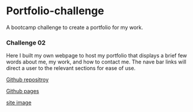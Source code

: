 # Portfolio-challenge
A bootcamp challenge to create a portfolio for my work.

### Challenge 02
Here I built my own webpage to host my portfolio that displays a brief few words about me, my work, and how to contact me. The nave bar links will direct a user to the relevant sections for ease of use.

[Github repositroy](https://github.com/ThinkK1ng/BC-Challenges)

[Github pages](https://thinkk1ng.github.io/Portfolio-challenge/)

[site image](https://www.awesomescreenshot.com/image/33940877?key=b8a5299319af352ac68153a2e55d52e4)